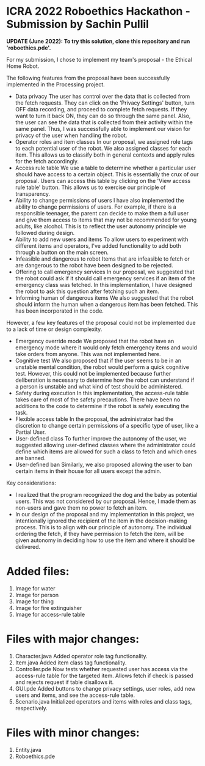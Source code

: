 # ICRA 2022 Roboethics Hackathon - Submission by Sachin Pullil

**UPDATE (June 2022): To try this solution, clone this repository and run 'roboethics.pde'.**

For my submission, I chose to implement my team's proposal - the Ethical Home Robot.

The following features from the proposal have been successfully implemented in the Processing project.
- Data privacy
The user has control over the data that is collected from the fetch requests. They can click on the 'Privacy Settings' button, turn OFF data recording, and proceed to complete fetch requests. If they want to turn it back ON, they can do so through the same panel. Also, the user can see the data that is collected from their activity within the same panel. Thus, I was successfully able to implement our vision for privacy of the user when handling the robot.
- Operator roles and item classes
In our proposal, we assigned role tags to each potential user of the robot. We also assigned classes for each item. This allows us to classify both in general contexts and apply rules for the fetch accordingly.
- Access rule table
We use a table to determine whether a particular user should have access to a certain object. This is essentially the crux of our proposal. Users can access this table by clicking on the  'View access rule table' button. This allows us to exercise our principle of transparency.
- Ability to change permissions of users
I have also implemented the ability to change permissions of users. For example, if there is a responsible teenager, the parent can decide to make them a full user and give them access to items that may not be recommended for young adults, like alcohol. This is to reflect the user autonomy principle we followed during design.
- Ability to add new users and items
To allow users to experiment with different items and operators, I've added functionality to add both through a button on the main screen.
- Infeasible and dangerous to robot
Items that are infeasible to fetch or are dangerous to the robot have been designed to be rejected.
- Offering to call emergency services
In our proposal, we suggested that the robot could ask if it should call emergency services if an item of the emergency class was fetched. In this implementation, I have designed the robot to ask this question after fetching such an item.
- Informing human of dangerous items
We also suggested that the robot should inform the human when a dangerous item has been fetched. This has been incorporated in the code.

However, a few key features of the proposal could not be implemented due to a lack of time or design complexity.
- Emergency override mode
We proposed that the robot have an emergency mode where it would only fetch emergency items and would take orders from anyone. This was not implemented here.
- Cognitive test
We also proposed that if the user seems to be in an unstable mental condition, the robot would perform a quick cognitive test. However, this could not be implemented because further deliberation is necessary to determine how the robot can understand if a person is unstable and what kind of test should be administered.
- Safety during execution
In this implementation, the access-rule table takes care of most of the safety precautions. There have been no additions to the code to determine if the robot is safely executing the task.
- Flexible access table
In the proposal, the administrator had the discretion to change certain permissions of a specific type of user, like a Partial User.
- User-defined class
To further improve the autonomy of the user, we suggested allowing user-defined classes where the administrator could define which items are allowed for such a class to fetch and which ones are banned.
- User-defined ban
Similarly, we also proposed allowing the user to ban certain items in their house for all users except the admin.

Key considerations:
- I realized that the program recognized the dog and the baby as potential users. This was not considered by our proposal. Hence, I made them as non-users and gave them no power to fetch an item.
- In our design of the proposal and my implementation in this project, we intentionally ignored the recipient of the item in the decision-making process. This is to align with our principle of autonomy. The individual ordering the fetch, if they have permission to fetch the item, will be given autonomy in deciding how to use the item and where it should be delivered.


# Added files:
1. Image for water
2. Image for person
3. Image for thing
4. Image for fire extinguisher
5. Image for access-rule table

# Files with major changes:
1. Character.java
Added operator role tag functionality.
2. Item.java
Added item class tag functionality.
3. Controller.pde
Now tests whether requested user has access via the access-rule table for the targeted item. Allows fetch if check is passed and rejects request if table disallows it.
4. GUI.pde
Added buttons to change privacy settings, user roles, add new users and items, and see the access-rule table.
5. Scenario.java
Initialized operators and items with roles and class tags, respectively.

# Files with minor changes:
1. Entity.java
2. Roboethics.pde
